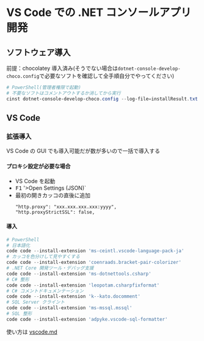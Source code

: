 # VS Code での .NET コンソールアプリ開発

## ソフトウェア導入

前提：chocolatey 導入済み(そうでない場合は`dotnet-console-develop-choco.config`で必要なソフトを確認して全手順自分でやってください)

```powershell
# PowerShell(管理者権限で起動)
# 不要なソフトはコメントアウトするか消してから実行
cinst dotnet-console-develop-choco.config --log-file=installResult.txt -y

```

## VS Code

### 拡張導入

VS Code の GUI でも導入可能だが数が多いので一括で導入する

#### プロキシ設定が必要な場合

- VS Code を起動
- <kbd>F1</kbd> '>Open Settings (JSON)`
- 最初の開きカッコの直後に追加
  ```
  "http.proxy": "xxx.xxx.xxx.xxx:yyyy",
  "http.proxyStrictSSL": false,
  ```

#### 導入

```powershell
# PowerShell
# 日本語化
code code --install-extension 'ms-ceintl.vscode-language-pack-ja'
# カッコを色分けして見やすくする
code code --install-extension 'coenraads.bracket-pair-colorizer'
# .NET Core 開発ツール・デバッグ支援
code code --install-extension 'ms-dotnettools.csharp'
# C# 整形
code code --install-extension 'leopotam.csharpfixformat'
# C# コメントドキュメンテーション
code code --install-extension 'k--kato.docomment'
# SQL Server クライント
code code --install-extension 'ms-mssql.mssql'
# SQL 整形
code code --install-extension 'adpyke.vscode-sql-formatter'

```

使い方は [vscode.md](vscode.md)
